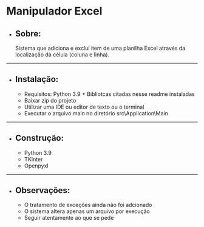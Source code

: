 # Manipulador Excel

 - ## Sobre:

   Sistema que adiciona e exclui item de uma planilha Excel através da localização da célula (coluna e linha). 
----------------------------------------------------------------------------------------------------------------------------------------------------------------------

- ## Instalação:
     - Requisitos: Python 3.9 + Bibliotcas citadas nesse readme instaladas
     - Baixar zip do projeto
     - Utilizar uma IDE ou editor de texto ou o terminal 
     - Executar o arquivo main no diretório src\Application\Main

----------------------------------------------------------------------------------------------------------------------------------------------------------------------

- ## Construção:
     - Python 3.9
     - TKinter
     - Openpyxl
    
----------------------------------------------------------------------------------------------------------------------------------------------------------------------

- ## Observações:
     - O tratamento de exceções ainda não foi adcionado
     - O sistema altera apenas um arquivo por execução
     - Seguir atentamente ao que se pede 
